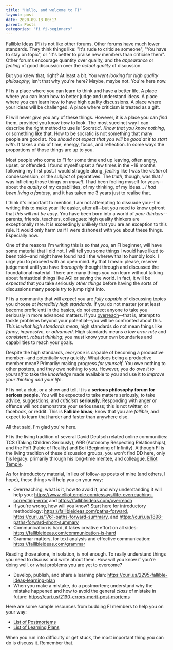 ```yaml
---
title: "Hello, and welcome to FI"
layout: post
date: 2020-09-18 00:17
parent: Posts
categories: "fi fi-beginners"
---
```


Fallible Ideas (FI) is not like other forums. Other forums have much lower standards. They think things like: "It's rude to criticise someone", "You have to stay on topic", or "It's better to praise new members than criticise them". Other forums encourage quantity over quality, and the *appearance* or *feeling* of good discussion over the *actual quality* of discussion.

But you knew that, right? At least a bit. You *went looking* for *high quality philosophy*; isn't that why you're here? Maybe, maybe not. You're here now.

FI is a place where you can learn to think and have a better life. A place where you can learn how to better judge and understand ideas. A place where you can learn how to have high quality discussions. A place where your ideas will be challenged. A place where criticism is treated as a gift.

FI will never *give* you any of these things. However, it is a place you can *find* them, provided you know *how* to look. The most succinct way I can describe the right method to use is 'Socratic'. *Know that you know nothing*, or something like that. How to be socratic is not something that many people are good at. *You should not expect that you will be good at it to start with*. It takes a mix of time, energy, focus, and reflection. In some ways the proportions of those things are up to you.

Most people who come to FI for some time end up leaving, often angry, upset, or offended. I found myself upset a few times in the ~18 months following my first post. I would struggle along, *feeling* like I was the *victim* of condescension, or the *subject* of pejoratives. The *truth*, though, was that *I* was inflicting those things on *myself*. I had been fooling myself for years--about the *quality* of my capabilities, of my thinking, of my ideas... *I had been living a fantasy*, and it has taken me 3 years just to realise that.

I think it's important to mention, I am not attempting to dissuade you--I'm writing this to make your life easier, after all--but you need to know upfront that *this will not be easy*. You have been born into a world of *poor thinkers*--parents, friends, teachers, colleagues: high quality thinkers are exceptionally rare. It is exceedingly unlikely that you are an exception to this rule. It would only harm *us* if I were dishonest with you about these things. Especially now.

One of the reasons I'm writing this is so that *you*, an FI beginner, will have some material that I did not. I will tell you some things I would have liked to been told--and might have found had I the wherewithal to humbly look. I urge you to proceed with an open mind. By that I mean: please, reserve judgement until you have *thoroughly* thought through and discussed the foundational material. There are many things you can learn without talking about fantastical things like AGI or saving the world. In fact, it will be *expected* that you take seriously *other things* before having the sorts of discussions many people try to jump right into.

FI is a community that will *expect* you are *fully capable* of discussing topics you choose *at incredibly high standards*. If you do not master (or at least become proficient) in the basics, do not expect anyone to take you seriously in more advanced matters. If you [overreach](https://www.elliottemple.com/essays/life-overreaching-correcting-error)--that is, attempt to tackle problems beyond your potential--you will be confronted about this. *This is what high standards mean*, high standards do not mean things like *fancy*, *impressive*, or *advanced*. High standards means *a low error rate* and *consistent, robust thinking*; you must know your own boundaries and capabilities to reach your goals.

Despite the high standards, *everyone* is capable of becoming a productive member--and potentially very quickly. What does being a productive member mean? Primarily: making progress *for yourself*. You owe nothing to other posters, and they owe nothing to you. However, you do *owe it to yourself* to take the *knowledge* made available to you and use it to *improve your thinking and your life*.

FI is not a club, or a show and tell. It is a **serious philosophy forum for serious people.** You will be expected to take matters seriously, to take advice, suggestions, and *criticism* **seriously**. Responding with anger or offence will not demonstrate your seriousness; this is not twitter, or facebook, or reddit. This is **Fallible Ideas**; know that you are *fallible*, and expect to learn that harder and faster than anywhere else.

All that said, I'm glad you're here.

FI is the living tradition of several David Deutsch related online communities: TCS (Taking Children Seriously), ARR (Autonomy Respecting Relationships), and the FoR (Fabic of Reality) and BoI (Beginning of Infinity). Although FI is the living tradition of these discussion groups, you won't find DD here, only his legacy: primarily through his long-time mentee, and colleague, [Elliot Temple](https://www.elliottemple.com/).

As for introductory material, in lieu of follow-up posts of mine (and others, I hope), these things will help you on your way:

* Overreaching, what is it, how to avoid it, and why understanding it will help you: <https://www.elliottemple.com/essays/life-overreaching-correcting-error> and <https://fallibleideas.com/overreach>
* If you're wrong, how will you know? Start here for introductory methodology: <https://fallibleideas.com/paths-forward>, <https://curi.us/1761-paths-forward-summary>, and <https://curi.us/1898-paths-forward-short-summary>
* Communication is hard, it takes creative effort on all sides: <https://fallibleideas.com/communication-is-hard>
* Grammar matters, for text analysis and effective communication: <https://fallibleideas.com/grammar>

Reading those alone, in isolation, is not enough. To really understand things you need to discuss and write about them. How will you know if you're doing well, or what problems you are yet to overcome?

* Develop, publish, and share a learning plan: <https://curi.us/2295-fallible-ideas-learning-plan>
* When you make a mistake, do a postmortem; understand why the mistake happened and how to avoid the general *class* of mistake in future: <https://curi.us/2190-errors-merit-post-mortems>

Here are some sample resources from budding FI members to help you on your way:

* [List of Postmortems](../../list-of-postmortems/)
* [List of Learning Plans](../../list-of-learning-plans/)

When you run into difficulty or get stuck, the most important thing you can do is discuss it. Remember that.
